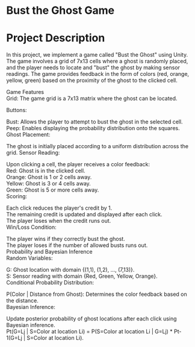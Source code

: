 # Bust the Ghost Game
# Project Description
In this project, we implement a game called "Bust the Ghost" using Unity. The game involves a grid of 7x13 cells where a ghost is randomly placed, and the player needs to locate and "bust" the ghost by making sensor readings. The game provides feedback in the form of colors (red, orange, yellow, green) based on the proximity of the ghost to the clicked cell. <br />

Game Features <br />
Grid: The game grid is a 7x13 matrix where the ghost can be located.<br />

Buttons:<br />

Bust: Allows the player to attempt to bust the ghost in the selected cell. <br />
Peep: Enables displaying the probability distribution onto the squares.  <br />
Ghost Placement:

The ghost is initially placed according to a uniform distribution across the grid.
Sensor Reading:<br />

Upon clicking a cell, the player receives a color feedback:<br />
Red: Ghost is in the clicked cell.<br />
Orange: Ghost is 1 or 2 cells away.<br />
Yellow: Ghost is 3 or 4 cells away.<br />
Green: Ghost is 5 or more cells away.<br />
Scoring:<br />

Each click reduces the player's credit by 1.<br />
The remaining credit is updated and displayed after each click.<br />
The player loses when the credit runs out.<br />
Win/Loss Condition:<br />

The player wins if they correctly bust the ghost.<br />
The player loses if the number of allowed busts runs out.<br />
Probability and Bayesian Inference<br />
Random Variables:<br />

G: Ghost location with domain {(1,1), (1,2), ..., (7,13)}.<br />
S: Sensor reading with domain {Red, Green, Yellow, Orange}.<br />
Conditional Probability Distribution:<br />

P(Color | Distance from Ghost): Determines the color feedback based on the distance.<br />
Bayesian Inference:<br />

Update posterior probability of ghost locations after each click using Bayesian inference.<br />
Pt(G=Lj | S=Color at location Li) = P(S=Color at location Li | G=Lj) * Pt-1(G=Lj | S=Color at location Li).<br />
